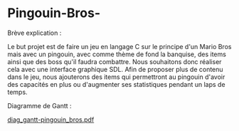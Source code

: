 # Pingouin-Bros-

Brève explication : 

Le but projet est de faire un jeu en langage C sur le principe d'un Mario Bros mais avec un pingouin, avec comme thème de fond la banquise, des items ainsi que des boss qu'il faudra combattre.
Nous souhaitons donc réaliser cela avec une interface graphique SDL. Afin de proposer plus de contenu dans le jeu, nous ajouterons des items qui permettront au pingouin d'avoir des capacités en plus ou d'augmenter ses statistiques pendant un laps de temps.


Diagramme de Gantt :

[diag_gantt-pingouin_bros.pdf](https://github.com/PingBros/Pingouin-Bros-/files/10520238/diag_gantt-pingouin_bros.pdf)
